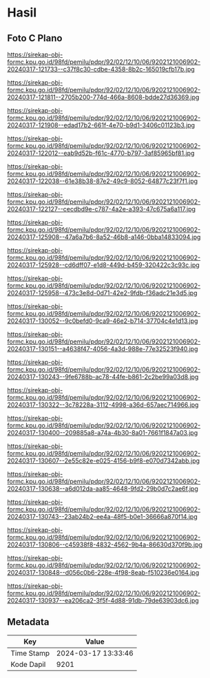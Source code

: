 # Hasil

## Foto C Plano

https://sirekap-obj-formc.kpu.go.id/98fd/pemilu/pdpr/92/02/12/10/06/9202121006902-20240317-121733--c37f8c30-cdbe-4358-8b2c-165019cfb17b.jpg

https://sirekap-obj-formc.kpu.go.id/98fd/pemilu/pdpr/92/02/12/10/06/9202121006902-20240317-121811--2705b200-774d-466a-8608-bdde27d36369.jpg

https://sirekap-obj-formc.kpu.go.id/98fd/pemilu/pdpr/92/02/12/10/06/9202121006902-20240317-121908--edad17b2-661f-4e70-b9d1-3406c01123b3.jpg

https://sirekap-obj-formc.kpu.go.id/98fd/pemilu/pdpr/92/02/12/10/06/9202121006902-20240317-122012--eab9d52b-f61c-4770-b797-3af85965bf81.jpg

https://sirekap-obj-formc.kpu.go.id/98fd/pemilu/pdpr/92/02/12/10/06/9202121006902-20240317-122038--61e38b38-87e2-49c9-8052-64877c23f7f1.jpg

https://sirekap-obj-formc.kpu.go.id/98fd/pemilu/pdpr/92/02/12/10/06/9202121006902-20240317-122127--cecdbd9e-c787-4a2e-a393-47c675a6a117.jpg

https://sirekap-obj-formc.kpu.go.id/98fd/pemilu/pdpr/92/02/12/10/06/9202121006902-20240317-125908--47a6a7b6-8a52-46b8-a146-0bba14833094.jpg

https://sirekap-obj-formc.kpu.go.id/98fd/pemilu/pdpr/92/02/12/10/06/9202121006902-20240317-125928--cd6dff07-e1d8-449d-b459-320422c3c93c.jpg

https://sirekap-obj-formc.kpu.go.id/98fd/pemilu/pdpr/92/02/12/10/06/9202121006902-20240317-125958--473c3e8d-0d71-42e2-9fdb-f36adc21e3d5.jpg

https://sirekap-obj-formc.kpu.go.id/98fd/pemilu/pdpr/92/02/12/10/06/9202121006902-20240317-130052--9c0befd0-9ca9-46e2-b714-37704c4e1d13.jpg

https://sirekap-obj-formc.kpu.go.id/98fd/pemilu/pdpr/92/02/12/10/06/9202121006902-20240317-130151--a4638f47-4056-4a3d-988e-77e32523f940.jpg

https://sirekap-obj-formc.kpu.go.id/98fd/pemilu/pdpr/92/02/12/10/06/9202121006902-20240317-130243--9fe6788b-ac78-44fe-b861-2c2be99a03d8.jpg

https://sirekap-obj-formc.kpu.go.id/98fd/pemilu/pdpr/92/02/12/10/06/9202121006902-20240317-130322--3c78228a-3112-4998-a36d-657aec714966.jpg

https://sirekap-obj-formc.kpu.go.id/98fd/pemilu/pdpr/92/02/12/10/06/9202121006902-20240317-130400--209885a8-a74a-4b30-8a01-7661f1847a03.jpg

https://sirekap-obj-formc.kpu.go.id/98fd/pemilu/pdpr/92/02/12/10/06/9202121006902-20240317-130607--2e55c82e-e025-4156-b9f8-e070d7342abb.jpg

https://sirekap-obj-formc.kpu.go.id/98fd/pemilu/pdpr/92/02/12/10/06/9202121006902-20240317-130638--a6d012da-aa85-4648-9fd2-29b0d7c2ae6f.jpg

https://sirekap-obj-formc.kpu.go.id/98fd/pemilu/pdpr/92/02/12/10/06/9202121006902-20240317-130743--23ab24b2-ee4a-48f5-b0e1-36666a870f14.jpg

https://sirekap-obj-formc.kpu.go.id/98fd/pemilu/pdpr/92/02/12/10/06/9202121006902-20240317-130806--c45938f8-4832-4562-9b4a-86630d370f9b.jpg

https://sirekap-obj-formc.kpu.go.id/98fd/pemilu/pdpr/92/02/12/10/06/9202121006902-20240317-130848--d056c0b6-228e-4f98-8eab-f510236e0164.jpg

https://sirekap-obj-formc.kpu.go.id/98fd/pemilu/pdpr/92/02/12/10/06/9202121006902-20240317-130937--ea206ca2-3f5f-4d88-91db-79de63903dc6.jpg


## Metadata

| Key        | Value               |
| ---------- | ------------------- |
| Time Stamp | 2024-03-17 13:33:46 |
| Kode Dapil | 9201                |




